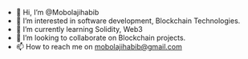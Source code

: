 - 👋 Hi, I’m @Mobolajihabib
- 👀 I’m interested in software development, Blockchain Technologies.
- 🌱 I’m currently learning Solidity, Web3
- 💞️ I’m looking to collaborate on Blockchain projects.
- 📫 How to reach me on mobolajihabib@gmail.com

<!---
Mobolajihabib/Mobolajihabib is a ✨ special ✨ repository because its `README.md` (this file) appears on your GitHub profile.
You can click the Preview link to take a look at your changes.
--->

